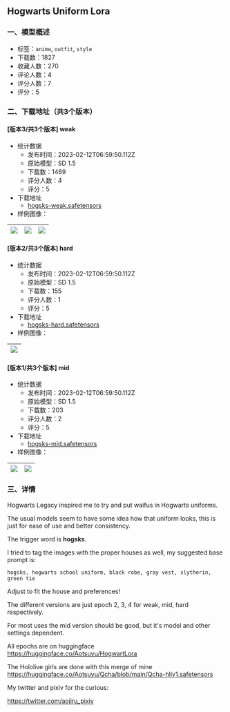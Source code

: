 ## Hogwarts Uniform Lora
### 一、模型概述

- 标签：`anime`, `outfit`, `style`
- 下载数：1827
- 收藏人数：270
- 评论人数：4
- 评分人数：7
- 评分：5

### 二、下载地址（共3个版本）

#### [版本3/共3个版本] weak

- 统计数据
  - 发布时间：2023-02-12T06:59:50.112Z
  - 原始模型：SD 1.5
  - 下载数：1469
  - 评分人数：4
  - 评分：5
- 下载地址
  - [hogsks-weak.safetensors](https://civitai.com/api/download/models/9632)
- 样例图像：

| <img src="https://image.civitai.com/xG1nkqKTMzGDvpLrqFT7WA/b5eb42af-09ad-460d-ef71-9f05725e4400/width=450/93101.jpeg" /> | <img src="https://image.civitai.com/xG1nkqKTMzGDvpLrqFT7WA/58a86c1a-623f-4f71-8f92-a89cfe0e4600/width=450/93099.jpeg" /> | <img src="https://image.civitai.com/xG1nkqKTMzGDvpLrqFT7WA/38a6b8cb-e638-442e-c006-d41a9cf2fa00/width=450/93098.jpeg" /> |
| ---- | ---- | ---- |

#### [版本2/共3个版本] hard

- 统计数据
  - 发布时间：2023-02-12T06:59:50.112Z
  - 原始模型：SD 1.5
  - 下载数：155
  - 评分人数：1
  - 评分：5
- 下载地址
  - [hogsks-hard.safetensors](https://civitai.com/api/download/models/9633)
- 样例图像：

| <img src="https://image.civitai.com/xG1nkqKTMzGDvpLrqFT7WA/38b3ff9c-4ffa-4a48-5ea6-2d166dbfe400/width=450/93102.jpeg" /> |
| ---- |

#### [版本1/共3个版本] mid

- 统计数据
  - 发布时间：2023-02-12T06:59:50.112Z
  - 原始模型：SD 1.5
  - 下载数：203
  - 评分人数：2
  - 评分：5
- 下载地址
  - [hogsks-mid.safetensors](https://civitai.com/api/download/models/9634)
- 样例图像：

| <img src="https://image.civitai.com/xG1nkqKTMzGDvpLrqFT7WA/349799f9-e5c3-47e8-b28e-5dc61ae15700/width=450/93103.jpeg" /> | <img src="https://image.civitai.com/xG1nkqKTMzGDvpLrqFT7WA/349799f9-e5c3-47e8-b28e-5dc61ae15700/width=450/93211.jpeg" /> |
| ---- | ---- |


### 三、详情
<p>Hogwarts Legacy inspired me to try and put waifus in Hogwarts uniforms.</p><p>The usual models seem to have some idea how that uniform looks, this is just for ease of use and better consistency.</p><p>The trigger word is <strong>hogsks</strong>.</p><p>I tried to tag the images with the proper houses as well, my suggested base prompt is:</p><p><code>hogsks, hogwarts school uniform, black robe, gray vest, slytherin, green tie</code></p><p>Adjust to fit the house and preferences!</p><p>The different versions are just epoch 2, 3, 4 for weak, mid, hard respectively.</p><p>For most uses the mid version should be good, but it's model and other settings dependent.</p><p>All epochs are on huggingface <a target="_blank" rel="ugc" href="https://huggingface.co/Aotsuyu/HogwartLora">https://huggingface.co/Aotsuyu/HogwartLora</a></p><p>The Hololive girls are done with this merge of mine <a target="_blank" rel="ugc" href="https://huggingface.co/Aotsuyu/Qcha/blob/main/Qcha-hllv1.safetensors">https://huggingface.co/Aotsuyu/Qcha/blob/main/Qcha-hllv1.safetensors</a></p><p>My twitter and pixiv for the curious:</p><p><a target="_blank" rel="ugc" href="https://twitter.com/aojiru_pixiv">https://twitter.com/aojiru_pixiv</a></p><p></p>